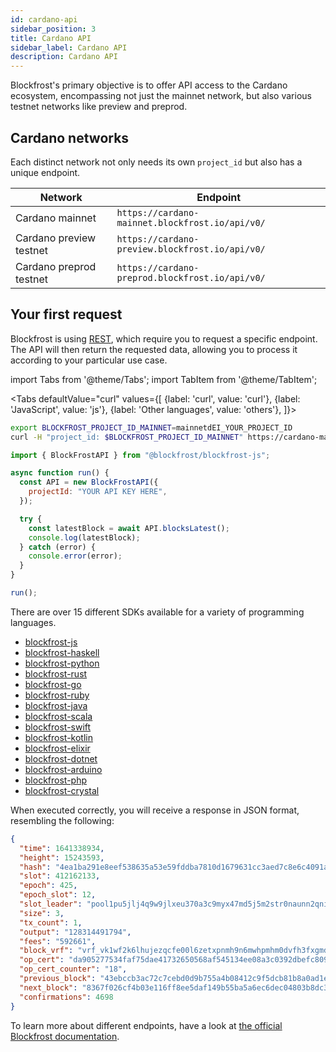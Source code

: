 ```yaml
---
id: cardano-api
sidebar_position: 3
title: Cardano API
sidebar_label: Cardano API
description: Cardano API
---
```


Blockfrost's primary objective is to offer API access to the Cardano ecosystem, encompassing not just the mainnet network, but also various testnet networks like preview and preprod.

## Cardano networks

Each distinct network not only needs its own `project_id` but also has a unique endpoint.

| Network                 | Endpoint                                        |
| ----------------------- | ----------------------------------------------- |
| Cardano mainnet         | `https://cardano-mainnet.blockfrost.io/api/v0/` |
| Cardano preview testnet | `https://cardano-preview.blockfrost.io/api/v0/` |
| Cardano preprod testnet | `https://cardano-preprod.blockfrost.io/api/v0/` |

## Your first request

Blockfrost is using <a href="https://en.wikipedia.org/wiki/Representational_state_transfer">REST</a>, which require you to request a specific endpoint. The API will then return the requested data, allowing you to process it according to your particular use case.

import Tabs from '@theme/Tabs';
import TabItem from '@theme/TabItem';

<Tabs
defaultValue="curl"
values={[
{label: 'curl', value: 'curl'},
{label: 'JavaScript', value: 'js'},
{label: 'Other languages', value: 'others'},
]}>

<TabItem value="curl">

```bash
export BLOCKFROST_PROJECT_ID_MAINNET=mainnetdEI_YOUR_PROJECT_ID
curl -H "project_id: $BLOCKFROST_PROJECT_ID_MAINNET" https://cardano-mainnet.blockfrost.io/api/v0/epochs/latest
```

</TabItem>
<TabItem value="js">

```javascript
import { BlockFrostAPI } from "@blockfrost/blockfrost-js";

async function run() {
  const API = new BlockFrostAPI({
    projectId: "YOUR API KEY HERE",
  });

  try {
    const latestBlock = await API.blocksLatest();
    console.log(latestBlock);
  } catch (error) {
    console.error(error);
  }
}

run();
```

</TabItem>
<TabItem value="others">

There are over 15 different SDKs available for a variety of programming languages.

<ul>
<li><a href="https://github.com/blockfrost/blockfrost-js">blockfrost-js</a></li>
<li><a href="https://github.com/blockfrost/blockfrost-haskell">blockfrost-haskell</a></li>
<li><a href="https://github.com/blockfrost/blockfrost-python">blockfrost-python</a></li>
<li><a href="https://github.com/blockfrost/blockfrost-rust">blockfrost-rust</a></li>
<li><a href="https://github.com/blockfrost/blockfrost-go">blockfrost-go</a></li>
<li><a href="https://github.com/blockfrost/blockfrost-ruby">blockfrost-ruby</a></li>
<li><a href="https://github.com/blockfrost/blockfrost-java">blockfrost-java</a></li>
<li><a href="https://github.com/blockfrost/blockfrost-scala">blockfrost-scala</a></li>
<li><a href="https://github.com/blockfrost/blockfrost-swift">blockfrost-swift</a></li>
<li><a href="https://github.com/blockfrost/blockfrost-kotlin">blockfrost-kotlin</a></li>
<li><a href="https://github.com/blockfrost/blockfrost-elixir">blockfrost-elixir</a></li>
<li><a href="https://github.com/blockfrost/blockfrost-dotnet">blockfrost-dotnet</a></li>
<li><a href="https://github.com/blockfrost/blockfrost-arduino">blockfrost-arduino</a></li>
<li><a href="https://github.com/blockfrost/blockfrost-php">blockfrost-php</a></li>
<li><a href="https://github.com/blockfrost/blockfrost-crystal">blockfrost-crystal</a></li>
</ul>
</TabItem>
</Tabs>

When executed correctly, you will receive a response in JSON format, resembling the following:

```json
{
  "time": 1641338934,
  "height": 15243593,
  "hash": "4ea1ba291e8eef538635a53e59fddba7810d1679631cc3aed7c8e6c4091a516a",
  "slot": 412162133,
  "epoch": 425,
  "epoch_slot": 12,
  "slot_leader": "pool1pu5jlj4q9w9jlxeu370a3c9myx47md5j5m2str0naunn2qnikdy",
  "size": 3,
  "tx_count": 1,
  "output": "128314491794",
  "fees": "592661",
  "block_vrf": "vrf_vk1wf2k6lhujezqcfe00l6zetxpnmh9n6mwhpmhm0dvfh3fxgmdnrfqkms8ty",
  "op_cert": "da905277534faf75dae41732650568af545134ee08a3c0392dbefc8096ae177c",
  "op_cert_counter": "18",
  "previous_block": "43ebccb3ac72c7cebd0d9b755a4b08412c9f5dcb81b8a0ad1e3c197d29d47b05",
  "next_block": "8367f026cf4b03e116ff8ee5daf149b55ba5a6ec6dec04803b8dc317721d15fa",
  "confirmations": 4698
}
```

To learn more about different endpoints, have a look at <a href="https://blockfrost.dev/">the official Blockfrost documentation</a>.
